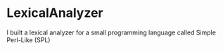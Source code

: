 # LexicalAnalyzer
I built a lexical analyzer for a small programming language called Simple Perl-Like (SPL)
